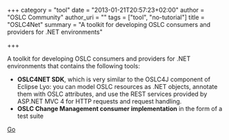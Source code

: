 +++
category = "tool"
date = "2013-01-21T20:57:23+02:00"
author = "OSLC Community"
author_uri = ""
tags = ["tool", "no-tutorial"]
title = "OSLC4Net"
summary = "A toolkit for developing OSLC consumers and providers for .NET environments"

+++

A toolkit for developing OSLC consumers and providers for .NET environments that contains the following tools:

* __OSLC4NET SDK__, which is very similar to the OSLC4J component of Eclipse Lyo: you can model OSLC resources as .NET objects, annotate them with OSLC attributes, and use the REST services provided by ASP.NET MVC 4 for HTTP requests and request handling.
* __OSLC Change Management consumer implementation__ in the form of a test suite


[Go](https://github.com/OSLC/oslc4net)
